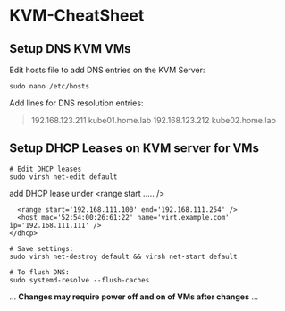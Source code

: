 # KVM-CheatSheet

## Setup DNS KVM VMs

Edit hosts file to add DNS entries on the KVM Server:
```
sudo nano /etc/hosts
```
Add lines for DNS resolution entries:
> 192.168.123.211    kube01.home.lab
    192.168.123.212    kube02.home.lab

## Setup DHCP Leases on KVM server for VMs
```
# Edit DHCP leases
sudo virsh net-edit default
```
add DHCP lease under <range start ..... />
> <dhcp>
      <range start='192.168.111.100' end='192.168.111.254' />
      <host mac='52:54:00:26:61:22' name='virt.example.com' ip='192.168.111.111' />
    </dhcp>
```
# Save settings:
sudo virsh net-destroy default && virsh net-start default

# To flush DNS:
sudo systemd-resolve --flush-caches
```
... **Changes may require power off and on of VMs after changes** ...
